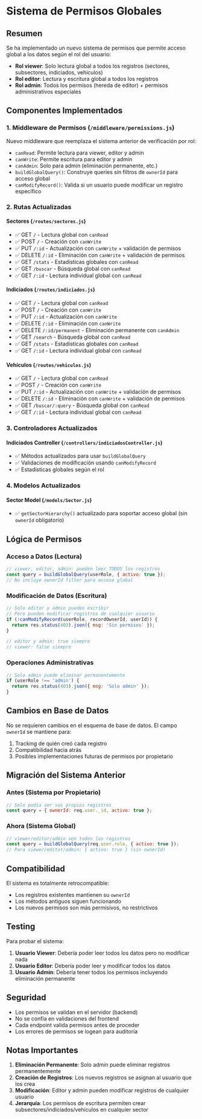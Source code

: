 # Sistema de Permisos Globales

## Resumen

Se ha implementado un nuevo sistema de permisos que permite acceso global a los datos según el rol del usuario:

- **Rol viewer**: Solo lectura global a todos los registros (sectores, subsectores, indiciados, vehículos)
- **Rol editor**: Lectura y escritura global a todos los registros 
- **Rol admin**: Todos los permisos (hereda de editor) + permisos administrativos especiales

## Componentes Implementados

### 1. Middleware de Permisos (`/middleware/permissions.js`)

Nuevo middleware que reemplaza el sistema anterior de verificación por rol:

- `canRead`: Permite lectura para viewer, editor y admin
- `canWrite`: Permite escritura para editor y admin
- `canAdmin`: Solo para admin (eliminación permanente, etc.)
- `buildGlobalQuery()`: Construye queries sin filtros de `ownerId` para acceso global
- `canModifyRecord()`: Valida si un usuario puede modificar un registro específico

### 2. Rutas Actualizadas

#### Sectores (`/routes/sectores.js`)
- ✅ GET `/` - Lectura global con `canRead`
- ✅ POST `/` - Creación con `canWrite`
- ✅ PUT `/:id` - Actualización con `canWrite` + validación de permisos
- ✅ DELETE `/:id` - Eliminación con `canWrite` + validación de permisos
- ✅ GET `/stats` - Estadísticas globales con `canRead`
- ✅ GET `/buscar` - Búsqueda global con `canRead`
- ✅ GET `/:id` - Lectura individual global con `canRead`

#### Indiciados (`/routes/indiciados.js`)
- ✅ GET `/` - Lectura global con `canRead`
- ✅ POST `/` - Creación con `canWrite`
- ✅ PUT `/:id` - Actualización con `canWrite`
- ✅ DELETE `/:id` - Eliminación con `canWrite`
- ✅ DELETE `/:id/permanent` - Eliminación permanente con `canAdmin`
- ✅ GET `/search` - Búsqueda global con `canRead`
- ✅ GET `/stats` - Estadísticas globales con `canRead`
- ✅ GET `/:id` - Lectura individual global con `canRead`

#### Vehículos (`/routes/vehiculos.js`)
- ✅ GET `/` - Lectura global con `canRead`
- ✅ POST `/` - Creación con `canWrite`
- ✅ PUT `/:id` - Actualización con `canWrite` + validación de permisos
- ✅ DELETE `/:id` - Eliminación con `canWrite` + validación de permisos
- ✅ GET `/buscar/:query` - Búsqueda global con `canRead`
- ✅ GET `/:id` - Lectura individual global con `canRead`

### 3. Controladores Actualizados

#### Indiciados Controller (`/controllers/indiciadosController.js`)
- ✅ Métodos actualizados para usar `buildGlobalQuery`
- ✅ Validaciones de modificación usando `canModifyRecord`
- ✅ Estadísticas globales según el rol

### 4. Modelos Actualizados

#### Sector Model (`/models/Sector.js`)
- ✅ `getSectorHierarchy()` actualizado para soportar acceso global (sin `ownerId` obligatorio)

## Lógica de Permisos

### Acceso a Datos (Lectura)
```javascript
// viewer, editor, admin: pueden leer TODOS los registros
const query = buildGlobalQuery(userRole, { activo: true });
// No incluye ownerId filter para acceso global
```

### Modificación de Datos (Escritura)
```javascript
// Solo editor y admin pueden escribir
// Pero pueden modificar registros de cualquier usuario
if (!canModifyRecord(userRole, recordOwnerId, userId)) {
  return res.status(403).json({ msg: 'Sin permisos' });
}

// editor y admin: true siempre
// viewer: false siempre
```

### Operaciones Administrativas
```javascript
// Solo admin puede eliminar permanentemente
if (userRole !== 'admin') {
  return res.status(403).json({ msg: 'Solo admin' });
}
```

## Cambios en Base de Datos

No se requieren cambios en el esquema de base de datos. El campo `ownerId` se mantiene para:
1. Tracking de quién creó cada registro
2. Compatibilidad hacia atrás
3. Posibles implementaciones futuras de permisos por propietario

## Migración del Sistema Anterior

### Antes (Sistema por Propietario)
```javascript
// Solo podía ver sus propios registros
const query = { ownerId: req.user._id, activo: true };
```

### Ahora (Sistema Global)
```javascript
// viewer/editor/admin ven todos los registros
const query = buildGlobalQuery(req.user.role, { activo: true });
// Para viewer/editor/admin: { activo: true } (sin ownerId)
```

## Compatibilidad

El sistema es totalmente retrocompatible:
- Los registros existentes mantienen su `ownerId`
- Los métodos antiguos siguen funcionando
- Los nuevos permisos son más permisivos, no restrictivos

## Testing

Para probar el sistema:

1. **Usuario Viewer**: Debería poder leer todos los datos pero no modificar nada
2. **Usuario Editor**: Debería poder leer y modificar todos los datos
3. **Usuario Admin**: Debería tener todos los permisos incluyendo eliminación permanente

## Seguridad

- Los permisos se validan en el servidor (backend)
- No se confía en validaciones del frontend
- Cada endpoint valida permisos antes de proceder
- Los errores de permisos se logean para auditoría

## Notas Importantes

1. **Eliminación Permanente**: Solo admin puede eliminar registros permanentemente
2. **Creación de Registros**: Los nuevos registros se asignan al usuario que los crea
3. **Modificación**: Editor y admin pueden modificar registros de cualquier usuario
4. **Jerarquía**: Los permisos de escritura permiten crear subsectores/indiciados/vehículos en cualquier sector
